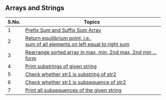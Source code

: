 ## Arrays and Strings

| S.No. | Topics |
| ----- | ---- |
| 1 | [Prefix Sum and Suffix Sum Array](01-suffix-prefix-array.cpp) |
| 2 | [Return equilibrium point, i.e.,<br>sum of all elements on left equal to right sum](02-equilibrium-point-array.cpp) |
| 3 | [Rearrange sorted array in max, min, 2nd max, 2nd min ... form](03-rearrange-sorted-array.cpp) |
| 4 | [Print substrings of given string](04-print-substrings.cpp) |
| 5 | [Check whether str1 is substring of str2](04-print-substrings.cpp) |
| 6 | [Check whether str1 is subsequence of str2](05-is-subsequence-string.cpp) |
| 7 | [Print all subsequences of the given string](06-print-subsequences.cpp) |